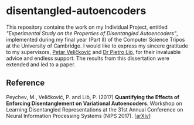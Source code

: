 # disentangled-autoencoders

This repository contains the work on my Individual Project, entitled *"Experimental Study on the Properties of Disentangled Autoencoders"*, implemented during my final year (Part II) of the Computer Science Tripos at the University of Cambridge. I would like to express my sincere gratitude to my supervisors, [Petar Veličković](https://www.cl.cam.ac.uk/~pv273/) and [Dr Pietro Liò](http://www.cl.cam.ac.uk/~pl219/), for their invaluable advice and endless support. The results from this dissertation were extended and led to a paper.

## Reference
Peychev, M., Veličković, P. and Liò, P. (2017) **Quantifying the Effects of Enforcing Disentanglement on Variational Autoencoders**. Workshop on Learning Disentangled Representations at the 31st Annual Conference on Neural Information Processing Systems (NIPS 2017). [[arXiv](https://arxiv.org/abs/1711.09159)]
